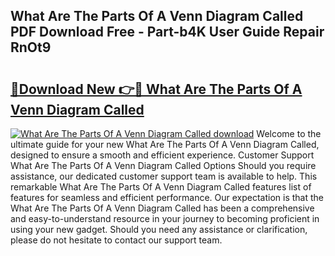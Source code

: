 ## What Are The Parts Of A Venn Diagram Called PDF Download Free - Part-b4K User Guide Repair RnOt9

# <h2><a href="http://dfme8bv.blite.top/?on=What+Are+The+Parts+Of+A+Venn+Diagram+Called">🔗Download New 👉🔴 What Are The Parts Of A Venn Diagram Called</a></h2>

[![What Are The Parts Of A Venn Diagram Called download](https://i.imgur.com/lujVjoI.png)](http://dfme8bv.blite.top/?on=What+Are+The+Parts+Of+A+Venn+Diagram+Called)
Welcome to the ultimate guide for your new What Are The Parts Of A Venn Diagram Called, designed to ensure a smooth and efficient experience. Customer Support What Are The Parts Of A Venn Diagram Called Options Should you require assistance, our dedicated customer support team is available to help. This remarkable What Are The Parts Of A Venn Diagram Called features list of features for seamless and efficient performance. Our expectation is that the What Are The Parts Of A Venn Diagram Called has been a comprehensive and easy-to-understand resource in your journey to becoming proficient in using your new gadget. Should you need any assistance or clarification, please do not hesitate to contact our support team.
